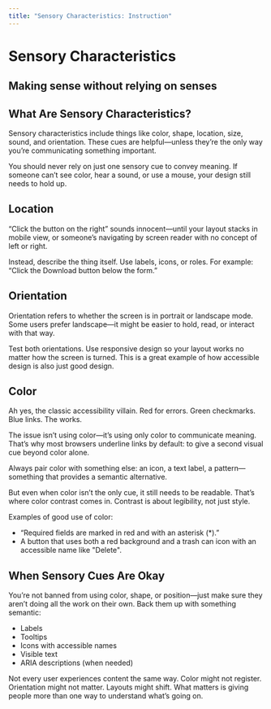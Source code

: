 ```yaml
---
title: "Sensory Characteristics: Instruction"
---
```


# Sensory Characteristics

<h2 class="subheading">Making sense without relying on senses</h2>

## What Are Sensory Characteristics?

Sensory characteristics include things like color, shape, location, size, sound, and orientation. These cues are helpful—unless they’re the only way you’re communicating something important.

You should never rely on just one sensory cue to convey meaning. If someone can’t see color, hear a sound, or use a mouse, your design still needs to hold up.

## Location

“Click the button on the right” sounds innocent—until your layout stacks in mobile view, or someone’s navigating by screen reader with no concept of left or right.

Instead, describe the thing itself. Use labels, icons, or roles. For example: “Click the Download button below the form.”

## Orientation

Orientation refers to whether the screen is in portrait or landscape mode. Some users prefer landscape—it might be easier to hold, read, or interact with that way.

Test both orientations. Use responsive design so your layout works no matter how the screen is turned. This is a great example of how accessible design is also just good design.

## Color

Ah yes, the classic accessibility villain. Red for errors. Green checkmarks. Blue links. The works.

The issue isn’t using color—it’s using only color to communicate meaning. That’s why most browsers underline links by default: to give a second visual cue beyond color alone.

Always pair color with something else: an icon, a text label, a pattern—something that provides a semantic alternative.

But even when color isn’t the only cue, it still needs to be readable. That’s where color contrast comes in. Contrast is about legibility, not just style.

Examples of good use of color:

- “Required fields are marked in red and with an asterisk (*).”
- A button that uses both a red background and a trash can icon with an accessible name like "Delete".

<!-- add a bit about the activity. can easily be fixed with practice. can make a cute color palette that's still accessible. dive more into contrast. -->

## When Sensory Cues Are Okay

You’re not banned from using color, shape, or position—just make sure they aren’t doing all the work on their own. Back them up with something semantic:

- Labels
- Tooltips
- Icons with accessible names
- Visible text
- ARIA descriptions (when needed)

Not every user experiences content the same way. Color might not register. Orientation might not matter. Layouts might shift. What matters is giving people more than one way to understand what’s going on.
